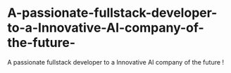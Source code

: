 # A-passionate-fullstack-developer-to-a-Innovative-AI-company-of-the-future-
A passionate fullstack developer to a Innovative AI company of the future !
